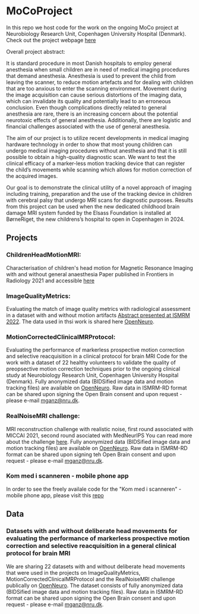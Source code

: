 # MoCoProject
In this repo we host code for the work on the ongoing MoCo project at Neurobiology Research Unit, Copenhagen University Hospital (Denmark). Check out the project webpage [here](https://sites.google.com/view/melanieganz/research-projects/imaging-children-without-anesthesia)

Overall project abstract:

It is standard procedure in most Danish hospitals to employ general anesthesia when small children are in need of medical imaging procedures that demand anesthesia. Anesthesia is used to prevent the child from leaving the scanner, to reduce motion artefacts and for dealing with children that are too anxious to enter the scanning environment. Movement during the image acquisition can cause serious distortions of the imaging data, which can invalidate its quality and potentially lead to an erroneous conclusion. Even though complications directly related to general anesthesia are rare, there is an increasing concern about the potential neurotoxic effects of general anesthesia. Additionally, there are logistic and financial challenges associated with the use of general anesthesia.

The aim of our project is to utilize recent developments in medical imaging hardware technology in order to show that most young children can undergo medical imaging procedures without anesthesia and that it is still possible to obtain a high-quality diagnostic scan. We want to test the clinical efficacy of a marker-less motion tracking device that can register the child’s movements while scanning which allows for motion correction of the acquired images.

Our goal is to demonstrate the clinical utility of a novel approach of imaging including training, preparation and the use of the tracking device in children with cerebral palsy that undergo MRI scans for diagnostic purposes. Results from this project can be used when the new dedicated childhood brain damage MRI system funded by the Elsass Foundation is installed at BørneRiget, the new childrens’s hospital to open in Copenhagen in 2024.


## Projects
### ChildrenHeadMotionMRI:
Characterisation of children's head motion for Magnetic Resonance Imaging with and without general anaesthesia
Paper published in Frontiers in Radiology 2021 and accessible [here](https://www.frontiersin.org/articles/10.3389/fradi.2021.789632/full)

### ImageQualityMetrics:
Evaluating the match of image quality metrics with radiological assessment in a dataset with and without motion artifacts
[Abstract presented at ISMRM 2022](https://archive.ismrm.org/2022/2061.html). The data used in thsi work is shared here [OpenNeuro](https://openneuro.org/datasets/ds004332).

### MotionCorrectedClinicalMRProtocol:
Evaluating the performance of markerless prospective motion correction and selective reacquisition in a clinical protocol for brain MRI
Code for the work with a dataset of 22 healthy volunteers to validate the quality of preopsective motion correction techniques prior to the ongoing clinical study at Neurobiology Research Unit, Copenhagen University Hospital (Denmark). Fully anonymized data (BIDSified image data and motion tracking files) are available on [OpenNeuro](https://openneuro.org/datasets/ds004332). Raw data in ISMRM-RD format can be shared upon signing the Open Brain consent and upon request - please e-mail mganz@nru.dk.


### RealNoiseMRI challenge:
MRI reconstruction challenge with realistic noise, first round associated with MICCAI 2021, second round asociated with MedNeurIPS
You can read more about the challenge [here](https://realnoisemri.grand-challenge.org/). Fully anonymized data (BIDSified image data and motion tracking files) are available on [OpenNeuro](https://openneuro.org/datasets/ds004332). Raw data in ISMRM-RD format can be shared upon signing teh Open Brain consent and upon request - please e-mail mganz@nru.dk. 

### Kom med i scanneren - mobile phone app
In order to see the freely availale code for the "Kom med i scanneren" - mobile phone app, please visit this [repo](https://github.com/melanieganz/Borneriget_MRI)


## Data
### Datasets with and without deliberate head movements for evaluating the performance of markerless prospective motion correction and selective reacquisition in a general clinical protocol for brain MRI
We are sharing 22 datasets with and without deliberate head movements that were used in the projects on ImageQualityMetrics, MotionCorrectedClinicalMRProtocol and the RealNoiseMRI challenge publically on [OpenNeuro](https://openneuro.org/datasets/ds004332). The dataset consists of fully anonymized data (BIDSified image data and motion tracking files). Raw data in ISMRM-RD format can be shared upon signing the Open Brain consent and upon request - please e-mail mganz@nru.dk.


